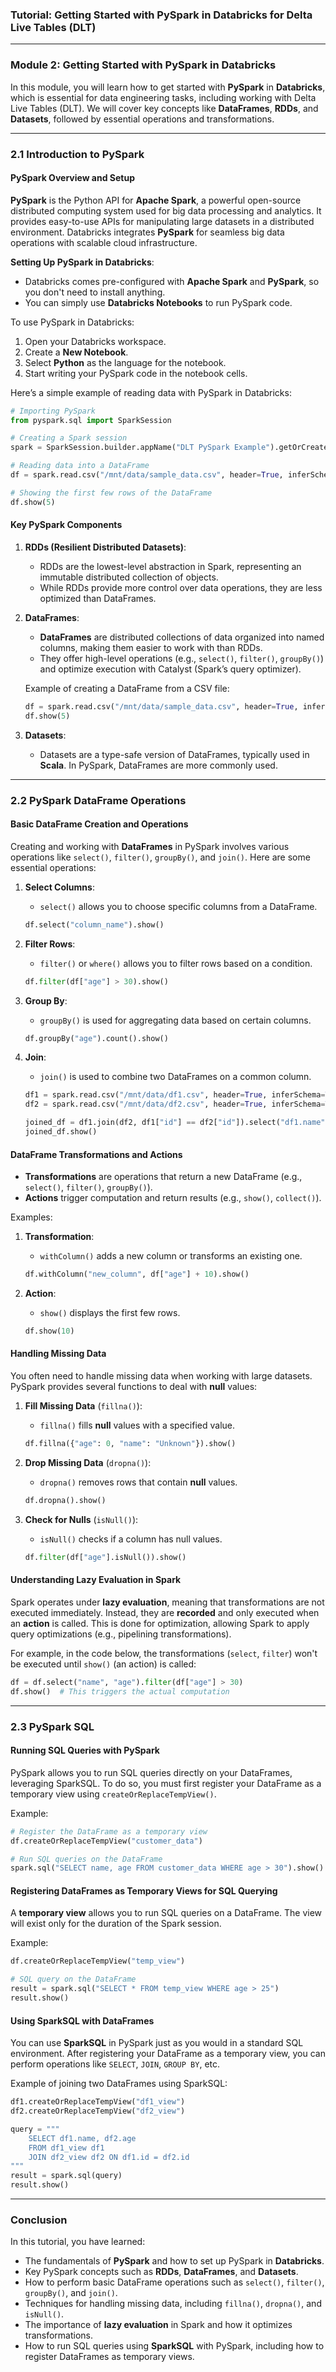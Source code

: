 ### **Tutorial: Getting Started with PySpark in Databricks for Delta Live Tables (DLT)**

---

### **Module 2: Getting Started with PySpark in Databricks**

In this module, you will learn how to get started with **PySpark** in **Databricks**, which is essential for data engineering tasks, including working with Delta Live Tables (DLT). We will cover key concepts like **DataFrames**, **RDDs**, and **Datasets**, followed by essential operations and transformations.

---

### **2.1 Introduction to PySpark**

#### **PySpark Overview and Setup**

**PySpark** is the Python API for **Apache Spark**, a powerful open-source distributed computing system used for big data processing and analytics. It provides easy-to-use APIs for manipulating large datasets in a distributed environment. Databricks integrates **PySpark** for seamless big data operations with scalable cloud infrastructure.

**Setting Up PySpark in Databricks**:

* Databricks comes pre-configured with **Apache Spark** and **PySpark**, so you don't need to install anything.
* You can simply use **Databricks Notebooks** to run PySpark code.

To use PySpark in Databricks:

1. Open your Databricks workspace.
2. Create a **New Notebook**.
3. Select **Python** as the language for the notebook.
4. Start writing your PySpark code in the notebook cells.

Here’s a simple example of reading data with PySpark in Databricks:

```python
# Importing PySpark
from pyspark.sql import SparkSession

# Creating a Spark session
spark = SparkSession.builder.appName("DLT PySpark Example").getOrCreate()

# Reading data into a DataFrame
df = spark.read.csv("/mnt/data/sample_data.csv", header=True, inferSchema=True)

# Showing the first few rows of the DataFrame
df.show(5)
```

#### **Key PySpark Components**

1. **RDDs (Resilient Distributed Datasets)**:

   * RDDs are the lowest-level abstraction in Spark, representing an immutable distributed collection of objects.
   * While RDDs provide more control over data operations, they are less optimized than DataFrames.

2. **DataFrames**:

   * **DataFrames** are distributed collections of data organized into named columns, making them easier to work with than RDDs.
   * They offer high-level operations (e.g., `select()`, `filter()`, `groupBy()`) and optimize execution with Catalyst (Spark’s query optimizer).

   Example of creating a DataFrame from a CSV file:

   ```python
   df = spark.read.csv("/mnt/data/sample_data.csv", header=True, inferSchema=True)
   df.show(5)
   ```

3. **Datasets**:

   * Datasets are a type-safe version of DataFrames, typically used in **Scala**. In PySpark, DataFrames are more commonly used.

---

### **2.2 PySpark DataFrame Operations**

#### **Basic DataFrame Creation and Operations**

Creating and working with **DataFrames** in PySpark involves various operations like `select()`, `filter()`, `groupBy()`, and `join()`. Here are some essential operations:

1. **Select Columns**:

   * `select()` allows you to choose specific columns from a DataFrame.

   ```python
   df.select("column_name").show()
   ```

2. **Filter Rows**:

   * `filter()` or `where()` allows you to filter rows based on a condition.

   ```python
   df.filter(df["age"] > 30).show()
   ```

3. **Group By**:

   * `groupBy()` is used for aggregating data based on certain columns.

   ```python
   df.groupBy("age").count().show()
   ```

4. **Join**:

   * `join()` is used to combine two DataFrames on a common column.

   ```python
   df1 = spark.read.csv("/mnt/data/df1.csv", header=True, inferSchema=True)
   df2 = spark.read.csv("/mnt/data/df2.csv", header=True, inferSchema=True)

   joined_df = df1.join(df2, df1["id"] == df2["id"]).select("df1.name", "df2.age")
   joined_df.show()
   ```

#### **DataFrame Transformations and Actions**

* **Transformations** are operations that return a new DataFrame (e.g., `select()`, `filter()`, `groupBy()`).
* **Actions** trigger computation and return results (e.g., `show()`, `collect()`).

Examples:

1. **Transformation**:

   * `withColumn()` adds a new column or transforms an existing one.

   ```python
   df.withColumn("new_column", df["age"] + 10).show()
   ```

2. **Action**:

   * `show()` displays the first few rows.

   ```python
   df.show(10)
   ```

#### **Handling Missing Data**

You often need to handle missing data when working with large datasets. PySpark provides several functions to deal with **null** values:

1. **Fill Missing Data** (`fillna()`):

   * `fillna()` fills **null** values with a specified value.

   ```python
   df.fillna({"age": 0, "name": "Unknown"}).show()
   ```

2. **Drop Missing Data** (`dropna()`):

   * `dropna()` removes rows that contain **null** values.

   ```python
   df.dropna().show()
   ```

3. **Check for Nulls** (`isNull()`):

   * `isNull()` checks if a column has null values.

   ```python
   df.filter(df["age"].isNull()).show()
   ```

#### **Understanding Lazy Evaluation in Spark**

Spark operates under **lazy evaluation**, meaning that transformations are not executed immediately. Instead, they are **recorded** and only executed when an **action** is called. This is done for optimization, allowing Spark to apply query optimizations (e.g., pipelining transformations).

For example, in the code below, the transformations (`select`, `filter`) won't be executed until `show()` (an action) is called:

```python
df = df.select("name", "age").filter(df["age"] > 30)
df.show()  # This triggers the actual computation
```

---

### **2.3 PySpark SQL**

#### **Running SQL Queries with PySpark**

PySpark allows you to run SQL queries directly on your DataFrames, leveraging SparkSQL. To do so, you must first register your DataFrame as a temporary view using `createOrReplaceTempView()`.

Example:

```python
# Register the DataFrame as a temporary view
df.createOrReplaceTempView("customer_data")

# Run SQL queries on the DataFrame
spark.sql("SELECT name, age FROM customer_data WHERE age > 30").show()
```

#### **Registering DataFrames as Temporary Views for SQL Querying**

A **temporary view** allows you to run SQL queries on a DataFrame. The view will exist only for the duration of the Spark session.

Example:

```python
df.createOrReplaceTempView("temp_view")

# SQL query on the DataFrame
result = spark.sql("SELECT * FROM temp_view WHERE age > 25")
result.show()
```

#### **Using SparkSQL with DataFrames**

You can use **SparkSQL** in PySpark just as you would in a standard SQL environment. After registering your DataFrame as a temporary view, you can perform operations like `SELECT`, `JOIN`, `GROUP BY`, etc.

Example of joining two DataFrames using SparkSQL:

```python
df1.createOrReplaceTempView("df1_view")
df2.createOrReplaceTempView("df2_view")

query = """
    SELECT df1.name, df2.age
    FROM df1_view df1
    JOIN df2_view df2 ON df1.id = df2.id
"""
result = spark.sql(query)
result.show()
```

---

### **Conclusion**

In this tutorial, you have learned:

* The fundamentals of **PySpark** and how to set up PySpark in **Databricks**.
* Key PySpark concepts such as **RDDs**, **DataFrames**, and **Datasets**.
* How to perform basic DataFrame operations such as `select()`, `filter()`, `groupBy()`, and `join()`.
* Techniques for handling missing data, including `fillna()`, `dropna()`, and `isNull()`.
* The importance of **lazy evaluation** in Spark and how it optimizes transformations.
* How to run SQL queries using **SparkSQL** with PySpark, including how to register DataFrames as temporary views.
